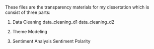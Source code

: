 These files are the transparency materials for my dissertation
which is consist of three parts: 
1. Data Cleaning
   data_cleaning_d1
   data_cleaning_d2
2. Theme Modeling
   
3. Sentiment Analysis
   Sentiment Polarity
